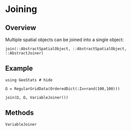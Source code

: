 # Joining

## Overview

Multiple spatial objects can be joined into a single object:

```@docs
join(::AbstractSpatialObject, ::AbstractSpatialObject, ::AbstractJoiner)
```

## Example

```@example
using GeoStats # hide

Ω = RegularGridData(OrderedDict(:Z=>rand(100,100)))

join(Ω, Ω, VariableJoiner())
```

## Methods

```@docs
VariableJoiner
```
